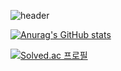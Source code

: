 ![header](https://capsule-render.vercel.app/api?type=slice&color=gradient&height=200&section=footer&text=Berom%20hi&fontSize=90)

[![Anurag's GitHub stats](https://github-readme-stats.vercel.app/api?username=goberomsu)](https://github.com/goberomsu/github-readme-stats)

[![Solved.ac
프로필](http://mazassumnida.wtf/api/v2/generate_badge?boj=310o)](https://solved.ac/310o)
